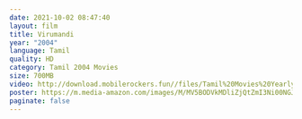 ```yaml
---
date: 2021-10-02 08:47:40
layout: film
title: Virumandi
year: "2004"
language: Tamil
quality: HD
category: Tamil 2004 Movies
size: 700MB
video: http://download.mobilerockers.fun//files/Tamil%20Movies%20Yearly%20Collections/Tamil%202004%20Collections/Virumandi%20(2004)/Virumandi%20(2004)%20Full%20Movies/Virumandi%20(2004)%20HDRip/Virumandi%20(2004)%20HDRip%20Single%20Part.mp4
poster: https://m.media-amazon.com/images/M/MV5BODVkMDliZjQtZmI3Ni00NGJlLThjY2MtYmY5M2I1ODU5ZGE0XkEyXkFqcGdeQXVyOTk3NTc2MzE@._V1_FMjpg_UX1000_.jpg
paginate: false
---
```

